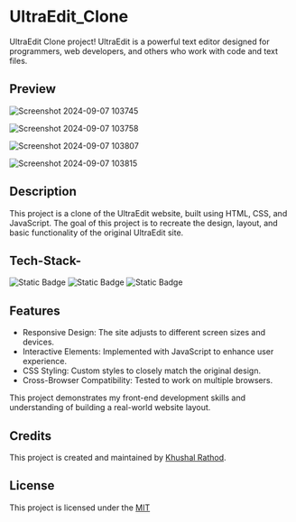 # UltraEdit_Clone

UltraEdit Clone project! UltraEdit is a powerful text editor designed for programmers, web developers, and others who work with code and text files.

##  Preview

![Screenshot 2024-09-07 103745](https://github.com/user-attachments/assets/41f334ee-091e-4b04-a11b-83c0a99c88e2)

![Screenshot 2024-09-07 103758](https://github.com/user-attachments/assets/fedb90c5-65ae-4d21-842a-5eb601736250)

![Screenshot 2024-09-07 103807](https://github.com/user-attachments/assets/4a372fb7-7c10-4d9e-9b15-fec4c62c593e)

![Screenshot 2024-09-07 103815](https://github.com/user-attachments/assets/d613d98a-bda7-46e0-ab9a-1dede71a6cec)

## Description

This project is a clone of the UltraEdit website, built using HTML, CSS, and JavaScript. The goal of this project is to recreate the design, layout, and basic functionality of the original UltraEdit site.

## Tech-Stack-

![Static Badge](https://img.shields.io/badge/html5-%23E34F26?style=for-the-badge&logo=html5&logoColor=%23E34F26&labelColor=black)
![Static Badge](https://img.shields.io/badge/css3-%231572B6?style=for-the-badge&logo=css3&logoColor=%231572B6&labelColor=black)
![Static Badge](https://img.shields.io/badge/javascript-%23F7DF1E?style=for-the-badge&logo=javascript&logoColor=%23F7DF1E&labelColor=black)


## Features

- Responsive Design:   The site adjusts to different screen sizes and devices.
- Interactive Elements:   Implemented with JavaScript to enhance user experience.
- CSS Styling:   Custom styles to closely match the original design.
- Cross-Browser Compatibility:   Tested to work on multiple browsers.

This project demonstrates my front-end development skills and understanding of building a real-world website layout.

## Credits
  
This project is created and maintained by [Khushal Rathod](https://github.com/KhushalRathod1207).


## License

This project is licensed under the [MIT](https://choosealicense.com/licenses/mit/)
